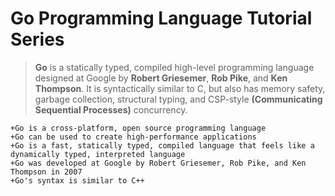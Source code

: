 # **Go Programming Language Tutorial Series**
> **Go** is a statically typed, compiled high-level programming language designed at Google by **Robert Griesemer**, **Rob Pike**, and **Ken Thompson**. It is syntactically similar to C, but also has memory safety, garbage collection, structural typing, and CSP-style **(Communicating Sequential Processes)** concurrency.

    +Go is a cross-platform, open source programming language
    +Go can be used to create high-performance applications
    +Go is a fast, statically typed, compiled language that feels like a dynamically typed, interpreted language
    +Go was developed at Google by Robert Griesemer, Rob Pike, and Ken Thompson in 2007
    +Go's syntax is similar to C++



